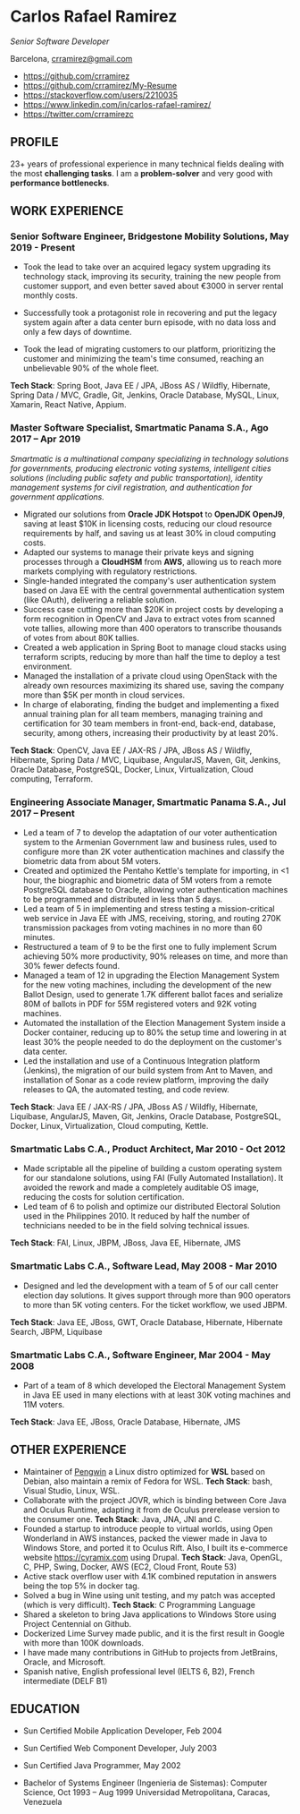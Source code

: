 # Carlos Rafael Ramirez
*Senior Software Developer*

Barcelona, crramirez@gmail.com

* https://github.com/crramirez
* https://github.com/crramirez/My-Resume
* https://stackoverflow.com/users/2210035
* https://www.linkedin.com/in/carlos-rafael-ramirez/
* https://twitter.com/crramirezc

## PROFILE
23+ years of professional experience in many technical fields dealing with the most **challenging tasks**. I am a **problem-solver** and very good with **performance bottlenecks**.

## WORK EXPERIENCE

### Senior Software Engineer, Bridgestone Mobility Solutions, May 2019 - Present

* Took the lead to take over an acquired legacy system upgrading its technology stack, improving its security, training the new people from customer support, and even better saved about €3000 in server rental monthly costs.

* Successfully took a protagonist role in recovering and put the legacy system again after a data center burn episode, with no data loss and only a few days of downtime.

* Took the lead of migrating customers to our platform, prioritizing the customer and minimizing the team's time consumed, reaching an unbelievable 90% of the whole fleet. 

**Tech Stack**: Spring Boot, Java EE / JPA, JBoss AS / Wildfly, Hibernate, Spring Data / MVC, Gradle, Git, Jenkins, Oracle Database, MySQL, Linux, Xamarin, React Native, Appium.

### Master Software Specialist, Smartmatic Panama S.A., Ago 2017 – Apr 2019
*Smartmatic is a multinational company specializing in technology solutions for governments, producing electronic voting systems, intelligent cities solutions (including public safety and public transportation), identity management systems for civil registration, and authentication for government applications.*

* Migrated our solutions from **Oracle JDK Hotspot** to **OpenJDK OpenJ9**, saving at least $10K in licensing costs, reducing our cloud resource requirements by half, and saving us at least 30% in cloud computing costs.
* Adapted our systems to manage their private keys and signing processes through a **CloudHSM** from **AWS**, allowing us to reach more markets complying with regulatory restrictions.
* Single-handed integrated the company's user authentication system based on Java EE with the central governmental authentication system (like OAuth), delivering a reliable solution.
* Success case cutting more than $20K in project costs by developing a form recognition in OpenCV and Java to extract votes from scanned vote tallies, allowing more than 400 operators to transcribe thousands of votes from about 80K tallies.
* Created a web application in Spring Boot to manage cloud stacks using terraform scripts, reducing by more than half the time to deploy a test environment.
* Managed the installation of a private cloud using OpenStack with the already own resources maximizing its shared use, saving the company more than $5K per month in cloud services.
* In charge of elaborating, finding the budget and implementing a fixed annual training plan for all team members, managing training and certification for 30 team members in front-end, back-end, database, security, among others, increasing their productivity by at least 20%.

**Tech Stack**: OpenCV, Java EE / JAX-RS / JPA, JBoss AS / Wildfly, Hibernate, Spring Data / MVC, Liquibase, AngularJS, Maven, Git, Jenkins, Oracle Database, PostgreSQL, Docker, Linux, Virtualization, Cloud computing, Terraform.

### Engineering Associate Manager, Smartmatic Panama S.A., Jul 2017 – Present

* Led a team of 7 to develop the adaptation of our voter authentication system to the Armenian Government law and business rules, used to configure more than 2K voter authentication machines and classify the biometric data from about 5M voters.
* Created and optimized the Pentaho Kettle's template for importing, in <1 hour, the biographic and biometric data of 5M voters from a remote PostgreSQL database to Oracle, allowing voter authentication machines to be programmed and distributed in less than 5 days.
* Led a team of 5 in implementing and stress testing a mission-critical web service in Java EE with JMS, receiving, storing, and routing 270K transmission packages from voting machines in no more than 60 minutes.
* Restructured a team of 9 to be the first one to fully implement Scrum achieving 50% more productivity, 90% releases on time, and more than 30% fewer defects found.
* Managed a team of 12 in upgrading the Election Management System for the new voting machines, including the development of the new Ballot Design, used to generate 1.7K different ballot faces and serialize 80M of ballots in PDF for 55M registered voters and 92K voting machines.
* Automated the installation of the Election Management System inside a Docker container, reducing up to 80% the setup time and lowering in at least 30% the people needed to do the deployment on the customer's data center.
* Led the installation and use of a Continuous Integration platform (Jenkins), the migration of our build system from Ant to Maven, and installation of Sonar as a code review platform, improving the daily releases to QA, the automated testing, and code review.

**Tech Stack**: Java EE / JAX-RS / JPA, JBoss AS / Wildfly, Hibernate, Liquibase, AngularJS, Maven, Git, Jenkins, Oracle Database, PostgreSQL, Docker, Linux, Virtualization, Cloud computing, Kettle.

### Smartmatic Labs C.A., Product Architect, Mar 2010 - Oct 2012

* Made scriptable all the pipeline of building a custom operating system for our standalone solutions, using FAI (Fully Automated Installation). It avoided the rework and made a completely auditable OS image, reducing the costs for solution certification.
* Led team of 6 to polish and optimize our distributed Electoral Solution used in the Philippines 2010. It reduced by half the number of technicians needed to be in the field solving technical issues.

**Tech Stack**: FAI, Linux, JBPM, JBoss, Java EE, Hibernate, JMS

### Smartmatic Labs C.A., Software Lead, May 2008 - Mar 2010

* Designed and led the development with a team of 5 of our call center election day solutions. It gives support through more than 900 operators to more than 5K voting centers. For the ticket workflow, we used JBPM.

**Tech Stack**: Java EE, JBoss, GWT, Oracle Database, Hibernate, Hibernate Search, JBPM, Liquibase

### Smartmatic Labs C.A., Software Engineer, Mar 2004 - May 2008

* Part of a team of 8 which developed the Electoral Management System in Java EE used in many elections with at least 30K voting machines and 11M voters.

**Tech Stack**: Java EE, JBoss, Oracle Database, Hibernate, JMS

## OTHER EXPERIENCE

* Maintainer of [Pengwin](https://github.com/WhitewaterFoundry/Pengwin#core-team) a Linux distro optimized for **WSL** based on Debian, also maintain a remix of Fedora for WSL. **Tech Stack**: bash, Visual Studio, Linux, WSL.
* Collaborate with the project JOVR, which is binding between Core Java and Oculus Runtime, adapting it from de Oculus prerelease version to the consumer one. **Tech Stack**: Java, JNA, JNI and C.
* Founded a startup to introduce people to virtual worlds, using Open Wonderland in AWS instances, packed the viewer made in Java to Windows Store, and ported it to Oculus Rift. Also, I built its e-commerce website https://cyramix.com using Drupal. **Tech Stack**: Java, OpenGL, C, PHP, Swing, Docker, AWS (EC2, Cloud Front, Route 53)
* Active stack overflow user with 4.1K combined reputation in answers being the top 5% in docker tag.
* Solved a bug in Wine using unit testing, and my patch was accepted (which is very difficult). **Tech Stack**: C Programming Language
* Shared a skeleton to bring Java applications to Windows Store using Project Centennial on Github.
* Dockerized Lime Survey made public, and it is the first result in Google with more than 100K downloads.
* I have made many contributions in GitHub to projects from JetBrains, Oracle, and Microsoft.
* Spanish native, English professional level (IELTS 6, B2), French intermediate (DELF B1)

## EDUCATION

* Sun Certified Mobile Application Developer, Feb 2004
* Sun Certified Web Component Developer, July 2003
* Sun Certified Java Programmer, May 2002

* Bachelor of Systems Engineer (Ingenieria de Sistemas): Computer Science, Oct 1993 – Aug 1999
Universidad Metropolitana, Caracas, Venezuela

